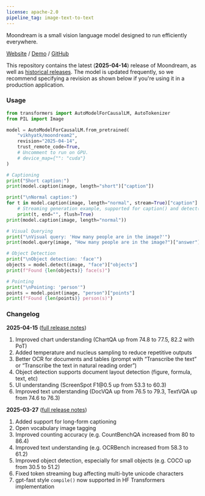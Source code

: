 ```yaml
---
license: apache-2.0
pipeline_tag: image-text-to-text
---
```


Moondream is a small vision language model designed to run efficiently everywhere. 

[Website](https://moondream.ai/) / [Demo](https://moondream.ai/playground) / [GitHub](https://github.com/vikhyat/moondream)

This repository contains the latest (**2025-04-14**) release of Moondream, as well as [historical releases](https://huggingface.co/vikhyatk/moondream2/blob/main/versions.txt). The model is updated frequently, so we recommend specifying a revision as shown below if you're using it in a production application.


### Usage

```python
from transformers import AutoModelForCausalLM, AutoTokenizer
from PIL import Image

model = AutoModelForCausalLM.from_pretrained(
    "vikhyatk/moondream2",
    revision="2025-04-14",
    trust_remote_code=True,
    # Uncomment to run on GPU.
    # device_map={"": "cuda"}
)

# Captioning
print("Short caption:")
print(model.caption(image, length="short")["caption"])

print("\nNormal caption:")
for t in model.caption(image, length="normal", stream=True)["caption"]:
    # Streaming generation example, supported for caption() and detect()
    print(t, end="", flush=True)
print(model.caption(image, length="normal"))

# Visual Querying
print("\nVisual query: 'How many people are in the image?'")
print(model.query(image, "How many people are in the image?")["answer"])

# Object Detection
print("\nObject detection: 'face'")
objects = model.detect(image, "face")["objects"]
print(f"Found {len(objects)} face(s)")

# Pointing
print("\nPointing: 'person'")
points = model.point(image, "person")["points"]
print(f"Found {len(points)} person(s)")
```

### Changelog

**2025-04-15** ([full release notes](https://moondream.ai/blog/moondream-2025-04-14-release))

1. Improved chart understanding (ChartQA up from 74.8 to 77.5, 82.2 with PoT)
2. Added temperature and nucleus sampling to reduce repetitive outputs
3. Better OCR for documents and tables (prompt with “Transcribe the text” or “Transcribe the text in natural reading order”)
4. Object detection supports document layout detection (figure, formula, text, etc)
5. UI understanding (ScreenSpot F1\@0.5 up from 53.3 to 60.3)
6. Improved text understanding (DocVQA up from 76.5 to 79.3, TextVQA up from 74.6 to 76.3)

**2025-03-27** ([full release notes](https://moondream.ai/blog/moondream-2025-03-27-release))

1. Added support for long-form captioning
2. Open vocabulary image tagging
3. Improved counting accuracy (e.g. CountBenchQA increased from 80 to 86.4)
4. Improved text understanding (e.g. OCRBench increased from 58.3 to 61.2)
5. Improved object detection, especially for small objects (e.g. COCO up from 30.5 to 51.2)
6. Fixed token streaming bug affecting multi-byte unicode characters
7. gpt-fast style `compile()` now supported in HF Transformers implementation
